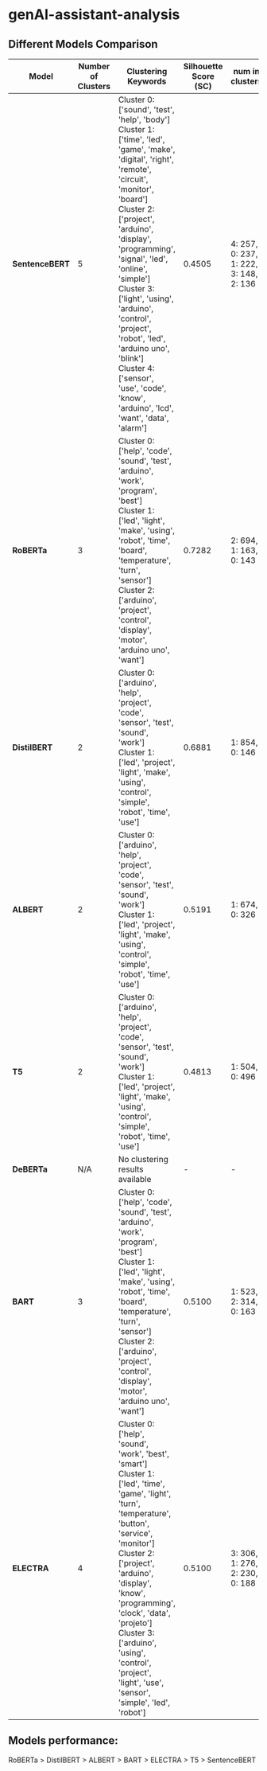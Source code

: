 # genAI-assistant-analysis

## Different Models Comparison


| Model          | Number of Clusters | Clustering Keywords | Silhouette Score (SC) | num in clusters |
|----------------|--------------------|------------------------|-----------------------|-----------------------|
| **SentenceBERT** | 5                  | Cluster 0: ['sound', 'test', 'help', 'body'] <br> Cluster 1: ['time', 'led', 'game', 'make', 'digital', 'right', 'remote', 'circuit', 'monitor', 'board'] <br> Cluster 2: ['project', 'arduino', 'display', 'programming', 'signal', 'led', 'online', 'simple'] <br> Cluster 3: ['light', 'using', 'arduino', 'control', 'project', 'robot', 'led', 'arduino uno', 'blink'] <br> Cluster 4: ['sensor', 'use', 'code', 'know', 'arduino', 'lcd', 'want', 'data', 'alarm'] | 0.4505 | 4: 257, 0: 237, 1: 222, 3: 148, 2: 136|
| **RoBERTa**        | 3                  | Cluster 0: ['help', 'code', 'sound', 'test', 'arduino', 'work', 'program', 'best'] <br> Cluster 1: ['led', 'light', 'make', 'using', 'robot', 'time', 'board', 'temperature', 'turn', 'sensor'] <br> Cluster 2: ['arduino', 'project', 'control', 'display', 'motor', 'arduino uno', 'want'] | 0.7282 | 2: 694, 1: 163, 0: 143 |
| **DistilBERT**     | 2                  | Cluster 0: ['arduino', 'help', 'project', 'code', 'sensor', 'test', 'sound', 'work'] <br> Cluster 1: ['led', 'project', 'light', 'make', 'using', 'control', 'simple', 'robot', 'time', 'use'] | 0.6881 | 1: 854, 0: 146 |
| **ALBERT**         | 2                  | Cluster 0: ['arduino', 'help', 'project', 'code', 'sensor', 'test', 'sound', 'work'] <br> Cluster 1: ['led', 'project', 'light', 'make', 'using', 'control', 'simple', 'robot', 'time', 'use'] | 0.5191 | 1: 674, 0: 326 |
| **T5**             | 2                  | Cluster 0: ['arduino', 'help', 'project', 'code', 'sensor', 'test', 'sound', 'work'] <br> Cluster 1: ['led', 'project', 'light', 'make', 'using', 'control', 'simple', 'robot', 'time', 'use'] | 0.4813 | 1: 504, 0: 496 |
| **DeBERTa**        | N/A                | No clustering results available | - | - |
| **BART**           | 3                  | Cluster 0: ['help', 'code', 'sound', 'test', 'arduino', 'work', 'program', 'best'] <br> Cluster 1: ['led', 'light', 'make', 'using', 'robot', 'time', 'board', 'temperature', 'turn', 'sensor'] <br> Cluster 2: ['arduino', 'project', 'control', 'display', 'motor', 'arduino uno', 'want'] | 0.5100 | 1: 523, 2: 314, 0: 163 |
| **ELECTRA**        | 4                  | Cluster 0: ['help', 'sound', 'work', 'best', 'smart'] <br> Cluster 1: ['led', 'time', 'game', 'light', 'turn', 'temperature', 'button', 'service', 'monitor'] <br> Cluster 2: ['project', 'arduino', 'display', 'know', 'programming', 'clock', 'data', 'projeto'] <br> Cluster 3: ['arduino', 'using', 'control', 'project', 'light', 'use', 'sensor', 'simple', 'led', 'robot'] | 0.5100 | 3: 306, 1: 276, 2: 230, 0: 188 | 

## Models performance:
RoBERTa > DistilBERT > ALBERT > BART > ELECTRA > T5 > SentenceBERT 